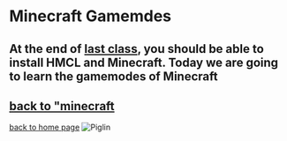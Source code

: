 # Minecraft Gamemdes
## At the end of [last class](https://henrypersonalweb.github/blog/minecraft/installing-minecraft/), you should be able to install HMCL and Minecraft. Today we are going to learn the gamemodes of Minecraft
## [back to "minecraft](https://henrypersonalweb.github.io/blog/minecraft/)
[back to home page](https://henrypersonalweb.github.io/home/)
![Piglin](https://henrypersonalweb.github.io/pictures/piglin.gif)